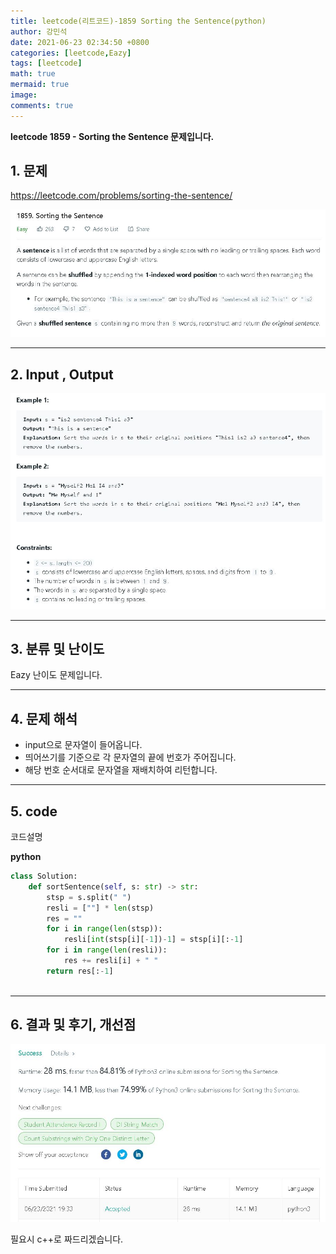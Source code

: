 ```yaml
---
title: leetcode(리트코드)-1859 Sorting the Sentence(python)
author: 강민석
date: 2021-06-23 02:34:50 +0800
categories: [leetcode,Eazy]
tags: [leetcode]
math: true
mermaid: true
image: 
comments: true
---
```


**leetcode 1859 - Sorting the Sentence 문제입니다.**

## 1. 문제
<https://leetcode.com/problems/sorting-the-sentence/> 

![](/assets/img/sample/leetcode/1859/Problem.JPG)

-----  

## 2. Input , Output

![](/assets/img/sample/leetcode/1859/input.JPG)  


-----  

## 3. 분류 및 난이도

Eazy 난이도 문제입니다.  


-----  

## 4. 문제 해석

- input으로 문자열이 들어옵니다. 
- 띄어쓰기를 기준으로 각 문자열의 끝에 번호가 주어집니다.
- 해당 번호 순서대로 문자열을 재배치하여 리턴합니다.





-----  

## 5. code  

코드설명

**python**

```python
class Solution:
    def sortSentence(self, s: str) -> str:
        stsp = s.split(" ")
        resli = [""] * len(stsp)
        res = ""
        for i in range(len(stsp)):    
            resli[int(stsp[i][-1])-1] = stsp[i][:-1]
        for i in range(len(resli)):
            res += resli[i] + " "
        return res[:-1]
                
```

-----

## 6. 결과 및 후기, 개선점



![](/assets/img/sample/leetcode/1859/result.JPG)  

필요시 c++로 짜드리겠습니다.



